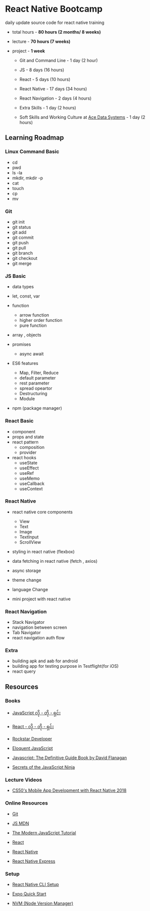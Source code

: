 # React Native Bootcamp

daily update source code for react native training

- total hours - **80 hours (2 months/ 8 weeks)**
- lecture - **70 hours (7 weeks)**
- project - **1 week**

  - Git and Command Line - 1 day (2 hour)

  - JS - 8 days (16 hours)

  - React - 5 days (10 hours)

  - React Native - 17 days (34 hours)

  - React Navigation - 2 days (4 hours)

  - Extra Skills - 1 day (2 hours)

  - Soft Skills and Working Culture at [Ace Data Systems](https://acedatasystems.com/) - 1 day (2 hours)

## Learning Roadmap

### Linux Command Basic

- cd
- pwd
- ls -la
- mkdir, mkdir -p
- cat
- touch
- cp
- mv


### Git

- git init
- git status
- git add
- git commit
- git push
- git pull
- git branch
- git checkout
- git merge

### JS Basic

- data types
- let, const, var
- function
  - arrow function
  - higher order function
  - pure function
- array , objects
- promises
  - async await 
- ES6 features
  - Map, Filter, Reduce
  - default parameter
  - rest parameter
  - spread opeartor
  - Destructuring
  - Module

- npm (package manager)

### React Basic

- component
- props and state
- react pattern
  - composition
  - provider
- react hooks
  - useState
  - useEffect
  - useRef
  - useMemo
  - useCallback
  - useContext

### React Native

- react native core components

  - View
  - Text
  - Image
  - TextInput
  - ScrollView

- styling in react native (flexbox)
- data fetching in react native (fetch , axios)
- async storage
- theme change
- language Change
- mini project with react native

### React Navigation

- Stack Navigator
- navigation between screen
- Tab Navigator
- react navigation auth flow

### Extra

- building apk and aab for android
- building app for testing purpose in Testflight(for iOS)
- react query

## Resources

### Books

- [JavaScript လို - တို - ရှင်း](https://eimaung.com/jsbook/)

- [React - လို - တို - ရှင်း](https://eimaung.com/react/)

- [Rockstar Developer](https://eimaung.com/rockstar-developer/)

- [Eloquent JavaScript](https://eloquentjavascript.net/)

- [Javascript: The Definitive Guide Book by David Flanagan](https://www.oreilly.com/library/view/javascript-the-definitive/9781449393854/)

- [Secrets of the JavaScript Ninja](https://www.manning.com/books/secrets-of-the-javascript-ninja-second-edition)

### Lecture Videos

- [CS50's Mobile App Development with React Native 2018](https://youtube.com/playlist?list=PLhQjrBD2T382gdfveyad09Ierl_3Jh_wR&si=4rOlZpy1Y2uWgFU_)

### Online Resources

- [Git](https://www.youtube.com/watch?v=NcoBAfJ6l2Q&t=9s)

- [JS MDN](https://developer.mozilla.org/en-US/docs/Learn/JavaScript)

- [The Modern JavaScript Tutorial](https://javascript.info/)

- [React](https://react.dev/)

- [React Native](https://reactnative.dev/)

- [React Native Express](https://www.reactnative.express/)

### Setup

- [React Native CLI Setup](https://reactnative.dev/docs/0.70/environment-setup)

- [Expo Quick Start](https://reactnative.dev/docs/0.70/environment-setup?guide=quickstart)

- [NVM (Node Version Manager)](https://github.com/nvm-sh/nvm)
